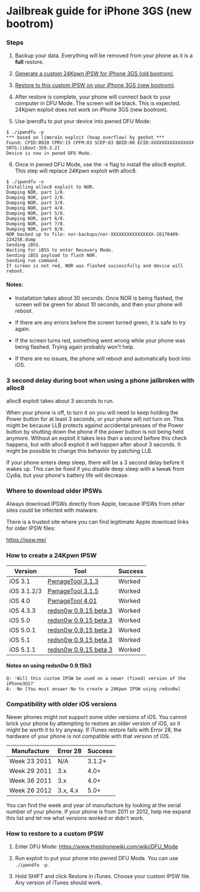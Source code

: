 # Jailbreak guide for iPhone 3GS (new bootrom)

### Steps

1. Backup your data. Everything will be removed from your phone as it is a **full** restore.

2. [Generate a custom 24Kpwn IPSW for iPhone 3GS (old bootrom)](#how-to-create-a-24kpwn-ipsw).

3. [Restore to this custom IPSW on your iPhone 3GS (new bootrom)](#how-to-restore-to-a-custom-ipsw).

4. After restore is complete, your phone will connect back to your computer in DFU Mode. The screen will be black. This is expected. 24Kpwn exploit does not work on iPhone 3GS (new bootrom).

5. Use ipwndfu to put your device into pwned DFU Mode:

```
$ ./ipwndfu -p
*** based on limera1n exploit (heap overflow) by geohot ***
Found: CPID:8920 CPRV:15 CPFM:03 SCEP:03 BDID:00 ECID:XXXXXXXXXXXXXXXX SRTG:[iBoot-359.3.2]
Device is now in pwned DFU Mode.
```

6. Once in pwned DFU Mode, use the -x flag to install the alloc8 exploit. This step will replace 24Kpwn exploit with alloc8.

```
$ ./ipwndfu -x
Installing alloc8 exploit to NOR.
Dumping NOR, part 1/8.
Dumping NOR, part 2/8.
Dumping NOR, part 3/8.
Dumping NOR, part 4/8.
Dumping NOR, part 5/8.
Dumping NOR, part 6/8.
Dumping NOR, part 7/8.
Dumping NOR, part 8/8.
NOR backed up to file: nor-backups/nor-XXXXXXXXXXXXXXXX-20170409-224258.dump
Sending iBSS.
Waiting for iBSS to enter Recovery Mode.
Sending iBSS payload to flash NOR.
Sending run command.
If screen is not red, NOR was flashed successfully and device will reboot.
```

#### Notes:
* Installation takes about 30 seconds. Once NOR is being flashed, the screen will be green for about 10 seconds, and then your phone will reboot.

* If there are any errors before the screen turned green, it is safe to try again.

* If the screen turns red, something went wrong while your phone was being flashed. Trying again probably won't help.

* If there are no issues, the phone will reboot and automatically boot into iOS.





### 3 second delay during boot when using a phone jailbroken with alloc8

alloc8 exploit takes about 3 seconds to run.

When your phone is off, to turn it on you will need to keep holding the Power button for at least 3 seconds, or your phone will not turn on. This might be because LLB protects against accidental presses of the Power button by shutting down the phone if the power button is not being held anymore. Without an exploit it takes less than a second before this check happens, but with alloc8 exploit it will happen after about 3 seconds. It might be possible to change this behavior by patching LLB.

If your phone enters deep sleep, there will be a 3 second delay before it wakes up. This can be fixed if you disable deep sleep with a tweak from Cydia, but your phone's battery life will decrease.


### Where to download older IPSWs

Always download IPSWs directly from Apple, because IPSWs from other sites could be infected with malware.

There is a trusted site where you can find legitimate Apple download links for older IPSW files:

https://ipsw.me/


### How to create a 24Kpwn IPSW

| Version     | Tool                                                                                            | Success      |
|-------------|-------------------------------------------------------------------------------------------------|--------------|
| iOS 3.1     | [PwnageTool 3.1.3](https://github.com/axi0mX/PwnageTool-mirror/raw/master/PwnageTool_3.1.3.dmg) | Worked       |
| iOS 3.1.2/3 | [PwnageTool 3.1.5](https://github.com/axi0mX/PwnageTool-mirror/raw/master/PwnageTool_3.1.5.dmg) | Worked       |
| iOS 4.0     | [PwnageTool 4.01](https://github.com/axi0mX/PwnageTool-mirror/raw/master/PwnageTool_4.01.dmg)   | Worked       |
| iOS 4.3.3   | [redsn0w 0.9.15 beta 3](http://www.iphonehacks.com/download-redsn0w)                            | Worked       |
| iOS 5.0     | [redsn0w 0.9.15 beta 3](http://www.iphonehacks.com/download-redsn0w)                            | Worked       |
| iOS 5.0.1   | [redsn0w 0.9.15 beta 3](http://www.iphonehacks.com/download-redsn0w)                            | Worked       |
| iOS 5.1     | [redsn0w 0.9.15 beta 3](http://www.iphonehacks.com/download-redsn0w)                            | Worked       |
| iOS 5.1.1   | [redsn0w 0.9.15 beta 3](http://www.iphonehacks.com/download-redsn0w)                            | Worked       |

#### Notes on using redsn0w 0.9.15b3

```
Q: 'Will this custom IPSW be used on a newer (fixed) version of the iPhone3GS?'
A:  No [You must answer No to create a 24Kpwn IPSW using redsn0w]
```


### Compatibility with older iOS versions

Newer phones might not support some older versions of iOS. You cannot brick your phone by attempting to restore an older version of iOS, so it might be worth it to try anyway. If iTunes restore fails with Error 28, the hardware of your phone is not compatible with that version of iOS.

| Manufacture  | Error 28      | Success    |
|--------------|---------------|------------|
| Week 23 2011 | N/A           | 3.1.2+     |
| Week 29 2011 | 3.x           | 4.0+       |
| Week 36 2011 | 3.x           | 4.0+       |
| Week 26 2012 | 3.x, 4.x      | 5.0+       |

You can find the week and year of manufacture by looking at the serial number of your phone. If your phone is from 2011 or 2012, help me expand this list and let me what versions worked or didn't work.



### How to restore to a custom IPSW

1. Enter DFU Mode: https://www.theiphonewiki.com/wiki/DFU_Mode

2. Run exploit to put your phone into pwned DFU Mode. You can use `./ipwndfu -p`.

3. Hold SHIFT and click Restore in iTunes. Choose your custom IPSW file. Any version of iTunes should work.
